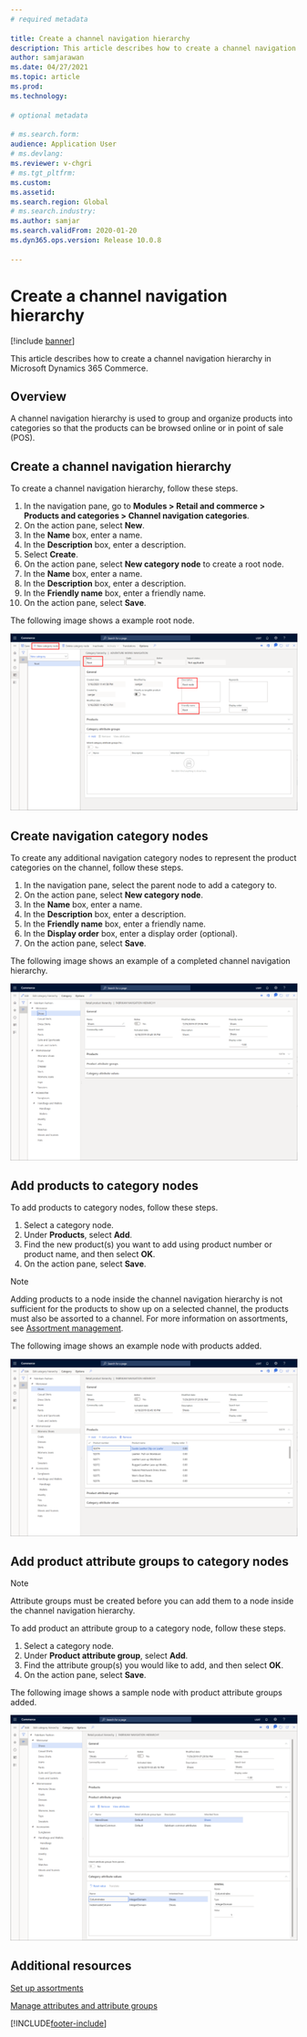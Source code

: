 ```yaml
---
# required metadata

title: Create a channel navigation hierarchy
description: This article describes how to create a channel navigation hierarchy in Microsoft Dynamics 365 Commerce.
author: samjarawan
ms.date: 04/27/2021
ms.topic: article
ms.prod: 
ms.technology: 

# optional metadata

# ms.search.form: 
audience: Application User
# ms.devlang: 
ms.reviewer: v-chgri
# ms.tgt_pltfrm: 
ms.custom: 
ms.assetid: 
ms.search.region: Global
# ms.search.industry: 
ms.author: samjar
ms.search.validFrom: 2020-01-20
ms.dyn365.ops.version: Release 10.0.8

---
```

# Create a channel navigation hierarchy


[!include [banner](includes/banner.md)]

This article describes how to create a channel navigation hierarchy in Microsoft Dynamics 365 Commerce.

## Overview

A channel navigation hierarchy is used to group and organize products into categories so that the products can be browsed online or in point of sale (POS).

## Create a channel navigation hierarchy

To create a channel navigation hierarchy, follow these steps.

1. In the navigation pane, go to **Modules \> Retail and commerce \> Products and categories \> Channel navigation categories**.
1. On the action pane, select **New**.
1. In the **Name** box, enter a name.
1. In the **Description** box, enter a description.
1. Select **Create**.
1. On the action pane, select **New category node** to create a root node.
1. In the **Name** box, enter a name.
1. In the **Description** box, enter a description.
1. In the **Friendly name** box, enter a friendly name.
1. On the action pane, select **Save**.

The following image shows a example root node.

![Sample root node.](media/create-channel-hierarchy-1.png)

## Create navigation category nodes

To create any additional navigation category nodes to represent the product categories on the channel, follow these steps.

1. In the navigation pane, select the parent node to add a category to.
1. On the action pane, select **New category node**.
1. In the **Name** box, enter a name.
1. In the **Description** box, enter a description.
1. In the **Friendly name** box, enter a friendly name.
1. In the **Display order** box, enter a display order (optional).
1. On the action pane, select **Save**.

The following image shows an example of a completed channel navigation hierarchy.

![Sample channel hierarchy.](media/create-channel-hierarchy-2.png)

## Add products to category nodes

To add products to category nodes, follow these steps.

1. Select a category node.
1. Under **Products**, select **Add**.
1. Find the new product(s) you want to add using product number or product name, and then select **OK**.
1. On the action pane, select **Save**.

> [!NOTE]
> Adding products to a node inside the channel navigation hierarchy is not sufficient for the products to show up on a selected channel, the products must also be assorted to a channel. For more information on assortments, see [Assortment management](assortments.md).

The following image shows an example node with products added.

![Products added to a category node.](media/create-channel-hierarchy-3.png)

## Add product attribute groups to category nodes

> [!NOTE]
> Attribute groups must be created before you can add them to a node inside the channel navigation hierarchy.

To add product an attribute group to a category node, follow these steps.

1. Select a category node.
1. Under **Product attribute group**, select **Add**.
1. Find the attribute group(s) you would like to add, and then select **OK**.
1. On the action pane, select **Save**.

The following image shows a sample node with product attribute groups added.

![Product attribute groups on a node.](media/create-channel-hierarchy-4.png)

## Additional resources

[Set up assortments](set-up-assortments.md)

[Manage attributes and attribute groups](attribute-attributegroups-lifecycle.md)


[!INCLUDE[footer-include](../includes/footer-banner.md)]
